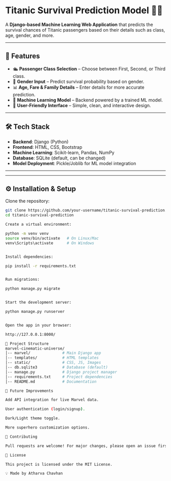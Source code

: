# Titanic Survival Prediction Model 🚢🔮

A **Django-based Machine Learning Web Application** that predicts the survival chances of Titanic passengers based on their details such as class, age, gender, and more.

---

## 🚀 Features
- 🛳️ **Passenger Class Selection** – Choose between First, Second, or Third class.
- 🚻 **Gender Input** – Predict survival probability based on gender.
- 📊 **Age, Fare & Family Details** – Enter details for more accurate prediction.
- 🤖 **Machine Learning Model** – Backend powered by a trained ML model.
- 🎨 **User-Friendly Interface** – Simple, clean, and interactive design.

---

## 🛠️ Tech Stack
- **Backend**: Django (Python)
- **Frontend**: HTML, CSS, Bootstrap
- **Machine Learning**: Scikit-learn, Pandas, NumPy
- **Database**: SQLite (default, can be changed)
- **Model Deployment**: Pickle/Joblib for ML model integration

---


---

## ⚙️ Installation & Setup

 Clone the repository:
   ```bash
   git clone https://github.com/your-username/titanic-survival-prediction.git
   cd titanic-survival-prediction

 Create a virtual environment:

python -m venv venv
source venv/bin/activate   # On Linux/Mac
venv\Scripts\activate      # On Windows


Install dependencies:

pip install -r requirements.txt


Run migrations:

python manage.py migrate


Start the development server:

python manage.py runserver


Open the app in your browser:

http://127.0.0.1:8000/

📂 Project Structure
marvel-cinematic-universe/
│-- marvel/              # Main Django app
│-- templates/           # HTML templates
│-- static/              # CSS, JS, Images
│-- db.sqlite3           # Database (default)
│-- manage.py            # Django project manager
│-- requirements.txt     # Project dependencies
│-- README.md            # Documentation

🔮 Future Improvements

Add API integration for live Marvel data.

User authentication (login/signup).

Dark/Light theme toggle.

More superhero customization options.

🤝 Contributing

Pull requests are welcome! For major changes, please open an issue first to discuss what you would like to change.

📜 License

This project is licensed under the MIT License.

💡 Made by Atharva Chavhan
